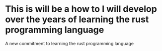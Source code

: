 # This is will be a how to I will develop over the years of learning the rust programming language
A new commitment to learning the rust programming language
